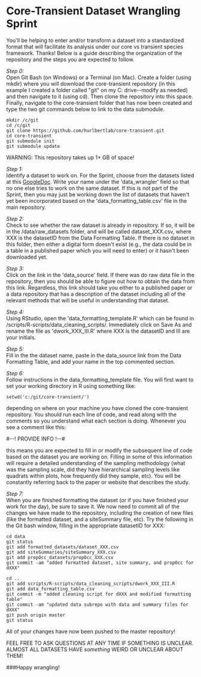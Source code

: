 # Core-Transient Dataset Wrangling Sprint

You'll be helping to enter and/or transform a dataset into a standardized format
that will facilitate its analysis under our core vs transient species framework.
Thanks! Below is a guide describing the organization of the repository and 
the steps you are expected to follow.

*Step 0:*  
Open Git Bash (on Windows) or a Terminal (on Mac). Create a folder (using mkdir) 
where you will download the core-transient repository (in this example I created
a folder called "git" on my C: drive--modify as needed) and then navigate to it
(using cd). Then clone the repository into this space. Finally, navigate to
the core-transient folder that has now been created and type the two git commands
below to link to the data submodule.
```
mkdir /c/git
cd /c/git
git clone https://github.com/hurlbertlab/core-transient.git
cd core-transient
git submodule init
git submodule update
```
WARNING: This repository takes up 1+ GB of space!


*Step 1:*  
Identify a dataset to work on. For the Sprint, choose from the datasets
listed at this [GoogleDoc](https://docs.google.com/spreadsheets/d/1WtfzSf5oEhFdhZcaCyygpR0K0I6EcjPUzwkBfFnfjtY/edit?usp=sharing).
Write your name under the 'data_wrangler' field so that no one else tries to
work on the same dataset. If this is not part of the Sprint, then you may 
just be working down the list of datasets that haven't yet been incorporated
based on the 'data_formatting_table.csv' file in the main repository.

*Step 2:*  
Check to see whether the raw dataset is already in repository. If so, it will
be in the /data/raw_datasets folder, and will be called dataset_XXX.csv, where
XXX is the datasetID from the Data Formatting Table. If there is no dataset
in this folder, then either a digital form doesn't exist (e.g., the data could
be in a table in a published paper which you will need to enter) or it hasn't 
been downloaded yet. 

*Step 3:*  
Click on the link in the 'data_source' field. If there was do raw data file in
the repository, then you should be able to figure out how to obtain the data
from this link. Regardless, this link should take you either to a published paper
or a data repository that has a description of the dataset including all of
the relevant methods that will be useful in understanding that dataset.

*Step 4:*  
Using RStudio, open the 'data_formatting_template.R' which can be found in
/scripts/R-scripts/data_cleaning_scripts/. Immediately click on Save As and 
rename the file as 'dwork_XXX_III.R' where XXX is the datasetID and III are your
initials.

*Step 5:*  
Fill in the the dataset name, paste in the data_source link from the Data
Formatting Table, and add your name in the top commented section.

*Step 6:*  
Follow instructions in the data_formatting_template file. You will first want to
set your working directory in R using something like:

`setwd('c:/git/core-transient/')`

depending on where on your machine you have cloned the core-transient repository.
You should run each line of code, and read along with the comments so you
understand what each section is doing. Whenever you see a comment like this:

\#--! PROVIDE INFO !--\#

this means you are expected to fill in or modify the subsequent line of code
based on the dataset you are working on. Filling in some of this information
will require a detailed understanding of the sampling methodology (what was
the sampling scale, did they have hierarchical sampling levels like quadrats
within plots, how frequently did they sample, etc). You will be constantly 
referring back to the paper or website that describes the study.

*Step 7:*  
When you are finished formatting the dataset (or if you have finished your
work for the day), be sure to save it. We now need to commit all of the changes
we have made to the repository, including the creation of new files (like
the formatted dataset, and a siteSummary file, etc). Try the following in the 
Git bash window, filling in the appropriate datasetID for XXX:

```
cd data
git status
git add formatted_datasets/dataset_XXX.csv
git add siteSummaries/siteSummary_XXX.csv
git add propOcc_datasets/propOcc_XXX.csv
git commit -am "added formatted dataset, site summary, and propOcc for dXXX"

cd ..
git add scripts/R-scripts/data_cleaning_scripts/dwork_XXX_III.R
git add data_formatting_table.csv
git commit -m "added cleaning script for dXXX and modified formatting table"
git commit -am "updated data subrepo with data and summary files for dXXX"
git push origin master
git status
```

All of your changes have now been pushed to the master repository!

FEEL FREE TO ASK QUESTIONS AT ANY TIME IF SOMETHING IS UNCLEAR. ALMOST ALL
DATASETS HAVE *something* WEIRD OR UNCLEAR ABOUT THEM!

###Happy wrangling!